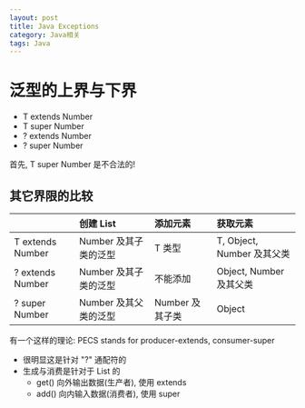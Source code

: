 ```yaml
---
layout: post
title: Java Exceptions
category: Java相关
tags: Java
---
```


# 泛型的上界与下界
* T extends Number
* T super Number
* ? extends Number
* ? super Number

首先, T super Number 是不合法的!

## 其它界限的比较
|                  |       创建 List      |     添加元素    |         获取元素           |
| :--------------- | :------------------ | :------------- | :------------------------ |
| T extends Number | Number 及其子类的泛型 |  T 类型        |  T, Object, Number 及其父类 |
| ? extends Number | Number 及其子类的泛型 | 不能添加        | Object, Number 及其父类    |
| ? super Number   | Number 及其父类的泛型 | Number 及其子类 | Object                    |

有一个这样的理论: PECS stands for producer-extends, consumer-super
* 很明显这是针对 "?" 通配符的
* 生成与消费是针对于 List 的
    + get() 向外输出数据(生产者), 使用 extends
    + add() 向内输入数据(消费者), 使用 super

